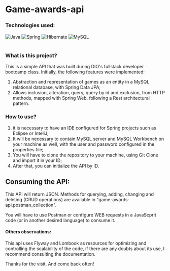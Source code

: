 # Game-awards-api

### Technologies used:

<div style="display: inline_block">
    <img align="center" src="https://img.shields.io/badge/Java-ED8B00?style=for-the-badge&logo=java&logoColor=white" alt="Java">
    <img align="center" src="https://img.shields.io/badge/Spring-6DB33F?style=for-the-badge&logo=spring&logoColor=white" alt="Spring">
    <img align="center" src="https://img.shields.io/badge/Hibernate-59666C?style=for-the-badge&logo=Hibernate&logoColor=white" alt="Hibernate">
    <img align="center" src="https://img.shields.io/badge/MySQL-005C84?style=for-the-badge&logo=mysql&logoColor=white" alt="MySQL">
    <br/>
</div>

<br/>

### What is this project?

This is a simple API that was built during DIO's fullstack developer bootcamp class. Initially, the following features were implemented:

1. Abstraction and representation of games as an entity in a MySQL relational database, with Spring Data JPA;
2. Allows inclusion, alteration, query, query by id and exclusion, from HTTP methods, mapped with Spring Web, following a Rest architectural pattern.

### How to use?

1. it is necessary to have an IDE configured for Spring projects such as Eclipse or InteliJ;
2. It will be necessary to contain MySQL server and MySQL Workbench on your machine as well, with the user and password configured in the properties file;
3. You will have to clone the repository to your machine, using Git Clone and import it in your ID;
4. After that, you can initialize the API by ID.

## Consuming the API:

This API will return JSON. Methods for querying, adding, changing and deleting (CRUD operations) are available in "game-awards-api.postman_collection".

You will have to use Postman or configure WEB requests in a JavaScprit code (or in another desired language) to consume it.

#### Others observations:

This api uses Flyway and Lombook as resources for optimizing and controlling the scalability of the code, if there are any doubts about its use, I recommend consulting the documentation.

Thanks for the visit. And come back often!

